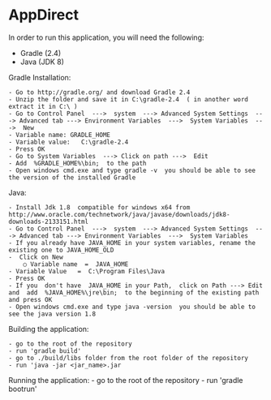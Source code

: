 # AppDirect
In order to run this application, you will need the following:
- Gradle (2.4)
- Java (JDK 8)

Gradle Installation:

	- Go to http://gradle.org/ and download Gradle 2.4
	- Unzip the folder and save it in C:\gradle-2.4  ( in another word extract it in C:\ )
	- Go to Control Panel  --->  system  ---> Advanced System Settings  ---> Advanced tab ---> Environment Variables  --->  System Variables  --->  New
	- Variable name: GRADLE_HOME 
	- Variable value:   C:\gradle-2.4
	- Press OK
	- Go to System Variables  ---> Click on path --->  Edit
	- Add  %GRADLE_HOME%\bin;  to the path
	- Open windows cmd.exe and type gradle -v  you should be able to see the version of the installed Gradle

Java:

	- Install Jdk 1.8  compatible for windows x64 from http://www.oracle.com/technetwork/java/javase/downloads/jdk8-downloads-2133151.html
	- Go to Control Panel  --->  system  ---> Advanced System Settings  ---> Advanced tab ---> Environment Variables  --->  System Variables 
	- If you already have JAVA_HOME in your system variables, rename the existing one to JAVA_HOME_OLD 
	-  Click on New
		○ Variable name  =  JAVA_HOME
	- Variable Value   =  C:\Program Files\Java
	- Press OK
	- If you  don't have  JAVA_HOME in your Path,  click on Path ---> Edit  and  add  %JAVA_HOME%\jre\bin;  to the beginning of the existing path and press OK
	- Open windows cmd.exe and type java -version  you should be able to see the java version 1.8

Building the application:

	- go to the root of the repository
	- run 'gradle build'
	- go to ./build/libs folder from the root folder of the repository
	- run 'java -jar <jar_name>.jar

Running the application:
	- go to the root of the repository
	- run 'gradle bootrun'

